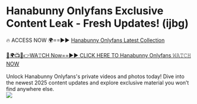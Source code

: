 # Hanabunny Onlyfans Exclusive Content Leak - Fresh Updates! (ijbg)

🔥 ACCESS NOW 🌍==►► <a href="https://tinyurl.com/kvy9nzfs" rel="nofollow">Hanabunny Onlyfans Latest Collection</a>
<br><br>
[🔴🌍📺📱👉WA𝚃CH Now==►► CLICK HERE TO Hanabunny Onlyfans 𝚆𝙰𝚃𝙲𝙷 NOW](https://tinyurl.com/kvy9nzfs)
<br><br>
Unlock Hanabunny Onlyfans's private videos and photos today! Dive into the newest 2025 content updates and explore exclusive material you won’t find anywhere else.
<br>
<a href="https://tinyurl.com/kvy9nzfs" rel="nofollow" data-target="animated-image.originalLink"><img src="https://camo.githubusercontent.com/8a4f000d20f83aca3bf7ec5f350d767afa0574a8a352519fd8cfa583a6f93a33/68747470733a2f2f692e696d6775722e636f6d2f644a486b345a712e676966" data-canonical-src="https://i.imgur.com/dJHk4Zq.gif" style="max-width: 100%; display: inline-block;" data-target="animated-image.originalImage"></a>
<br>
